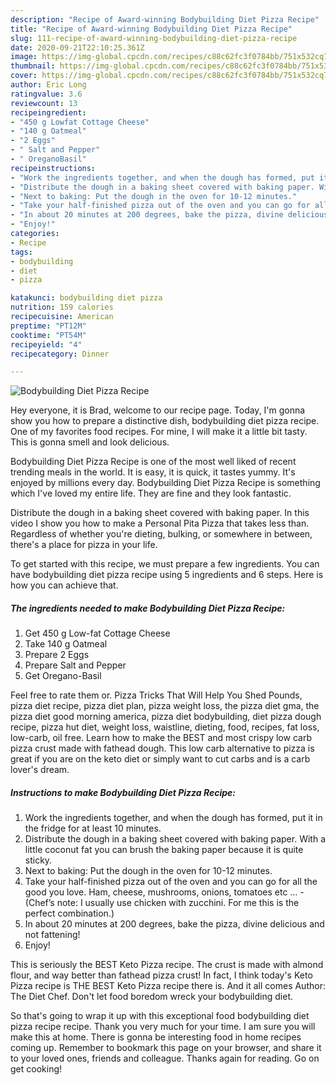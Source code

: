 ```yaml
---
description: "Recipe of Award-winning Bodybuilding Diet Pizza Recipe"
title: "Recipe of Award-winning Bodybuilding Diet Pizza Recipe"
slug: 111-recipe-of-award-winning-bodybuilding-diet-pizza-recipe
date: 2020-09-21T22:10:25.361Z
image: https://img-global.cpcdn.com/recipes/c88c62fc3f0784bb/751x532cq70/bodybuilding-diet-pizza-recipe-recipe-main-photo.jpg
thumbnail: https://img-global.cpcdn.com/recipes/c88c62fc3f0784bb/751x532cq70/bodybuilding-diet-pizza-recipe-recipe-main-photo.jpg
cover: https://img-global.cpcdn.com/recipes/c88c62fc3f0784bb/751x532cq70/bodybuilding-diet-pizza-recipe-recipe-main-photo.jpg
author: Eric Long
ratingvalue: 3.6
reviewcount: 13
recipeingredient:
- "450 g Lowfat Cottage Cheese"
- "140 g Oatmeal"
- "2 Eggs"
- " Salt and Pepper"
- " OreganoBasil"
recipeinstructions:
- "Work the ingredients together, and when the dough has formed, put it in the fridge for at least 10 minutes."
- "Distribute the dough in a baking sheet covered with baking paper. With a little coconut fat you can brush the baking paper because it is quite sticky."
- "Next to baking: Put the dough in the oven for 10-12 minutes."
- "Take your half-finished pizza out of the oven and you can go for all the good you love. Ham, cheese, mushrooms, onions, tomatoes etc … (Chef’s note: I usually use chicken with zucchini. For me this is the perfect combination.)"
- "In about 20 minutes at 200 degrees, bake the pizza, divine delicious and not fattening!"
- "Enjoy!"
categories:
- Recipe
tags:
- bodybuilding
- diet
- pizza

katakunci: bodybuilding diet pizza 
nutrition: 159 calories
recipecuisine: American
preptime: "PT12M"
cooktime: "PT54M"
recipeyield: "4"
recipecategory: Dinner

---
```



![Bodybuilding Diet Pizza Recipe](https://img-global.cpcdn.com/recipes/c88c62fc3f0784bb/751x532cq70/bodybuilding-diet-pizza-recipe-recipe-main-photo.jpg)

Hey everyone, it is Brad, welcome to our recipe page. Today, I'm gonna show you how to prepare a distinctive dish, bodybuilding diet pizza recipe. One of my favorites food recipes. For mine, I will make it a little bit tasty. This is gonna smell and look delicious.

Bodybuilding Diet Pizza Recipe is one of the most well liked of recent trending meals in the world. It is easy, it is quick, it tastes yummy. It's enjoyed by millions every day. Bodybuilding Diet Pizza Recipe is something which I've loved my entire life. They are fine and they look fantastic.

Distribute the dough in a baking sheet covered with baking paper. In this video I show you how to make a Personal Pita Pizza that takes less than. Regardless of whether you&#39;re dieting, bulking, or somewhere in between, there&#39;s a place for pizza in your life.


To get started with this recipe, we must prepare a few ingredients. You can have bodybuilding diet pizza recipe using 5 ingredients and 6 steps. Here is how you can achieve that.

<!--inarticleads1-->

##### The ingredients needed to make Bodybuilding Diet Pizza Recipe:

1. Get 450 g Low-fat Cottage Cheese
1. Take 140 g Oatmeal
1. Prepare 2 Eggs
1. Prepare  Salt and Pepper
1. Get  Oregano-Basil


Feel free to rate them or. Pizza Tricks That Will Help You Shed Pounds, pizza diet recipe, pizza diet plan, pizza weight loss, the pizza diet gma, the pizza diet good morning america, pizza diet bodybuilding, diet pizza dough recipe, pizza hut diet, weight loss, waistline, dieting, food, recipes, fat loss, low-carb, oil free. Learn how to make the BEST and most crispy low carb pizza crust made with fathead dough. This low carb alternative to pizza is great if you are on the keto diet or simply want to cut carbs and is a carb lover&#39;s dream. 

<!--inarticleads2-->

##### Instructions to make Bodybuilding Diet Pizza Recipe:

1. Work the ingredients together, and when the dough has formed, put it in the fridge for at least 10 minutes.
1. Distribute the dough in a baking sheet covered with baking paper. With a little coconut fat you can brush the baking paper because it is quite sticky.
1. Next to baking: Put the dough in the oven for 10-12 minutes.
1. Take your half-finished pizza out of the oven and you can go for all the good you love. Ham, cheese, mushrooms, onions, tomatoes etc … - (Chef’s note: I usually use chicken with zucchini. For me this is the perfect combination.)
1. In about 20 minutes at 200 degrees, bake the pizza, divine delicious and not fattening!
1. Enjoy!


This is seriously the BEST Keto Pizza recipe. The crust is made with almond flour, and way better than fathead pizza crust! In fact, I think today&#39;s Keto Pizza recipe is THE BEST Keto Pizza recipe there is. And it all comes Author: The Diet Chef. Don&#39;t let food boredom wreck your bodybuilding diet. 

So that's going to wrap it up with this exceptional food bodybuilding diet pizza recipe recipe. Thank you very much for your time. I am sure you will make this at home. There is gonna be interesting food in home recipes coming up. Remember to bookmark this page on your browser, and share it to your loved ones, friends and colleague. Thanks again for reading. Go on get cooking!
